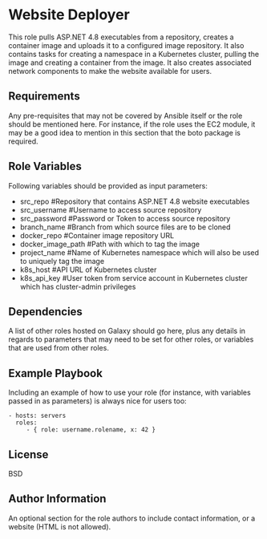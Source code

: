 Website Deployer
=========

This role pulls ASP.NET 4.8 executables from a repository, creates a container image and uploads it to a configured image repository. It also contains tasks for creating a namespace in a Kubernetes cluster, pulling the image and creating a container from the image. It also creates associated network components to make the website available for users.

Requirements
------------

Any pre-requisites that may not be covered by Ansible itself or the role should be mentioned here. For instance, if the role uses the EC2 module, it may be a good idea to mention in this section that the boto package is required.

Role Variables
--------------

Following variables should be provided as input parameters:
  - src_repo #Repository that contains ASP.NET 4.8 website executables
  - src_username #Username to access source repository
  - src_password #Password or Token to access source repository
  - branch_name #Branch from which source files are to be cloned
  - docker_repo #Container image repository URL
  - docker_image_path #Path with which to tag the image
  - project_name #Name of Kubernetes namespace which will also be used to uniquely tag the image
  - k8s_host #API URL of Kubernetes cluster
  - k8s_api_key #User token from service account in Kubernetes cluster which has cluster-admin privileges

Dependencies
------------

A list of other roles hosted on Galaxy should go here, plus any details in regards to parameters that may need to be set for other roles, or variables that are used from other roles.

Example Playbook
----------------

Including an example of how to use your role (for instance, with variables passed in as parameters) is always nice for users too:

    - hosts: servers
      roles:
         - { role: username.rolename, x: 42 }

License
-------

BSD

Author Information
------------------

An optional section for the role authors to include contact information, or a website (HTML is not allowed).
